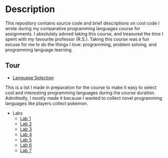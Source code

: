 # Description

This repository contains source code and brief descriptions on cool code I wrote during my comparative programming languages course for assignments. I absolutely adored taking this course, and treasured the time I spent with my favourite professor (R.S.). Taking this course was a fun excuse for me to do the things I love: programming, problem solving, and programming language learning.

## Tour

* [Language Selection](https://github.com/LordUbuntu/comparative-languages/blob/main/language_selections.md)

This is a list I made in preparation for the course to make it easy to select cool and interesting programming languages during the course duration. Admittedly, I mostly made it because I wanted to collect novel programming languages like players collect pokemon.

* Labs
  * [Lab 1](https://github.com/LordUbuntu/comparative-languages/tree/main/Lab%201)
  * [Lab 2](https://github.com/LordUbuntu/comparative-languages/tree/main/Lab%202)
  * [Lab 3](https://github.com/LordUbuntu/comparative-languages/tree/main/Lab%203)
  * [Lab 4](https://github.com/LordUbuntu/comparative-languages/tree/main/Lab%204)
  * [Lab 5](https://github.com/LordUbuntu/comparative-languages/tree/main/Lab%205)
  * [Lab 6](https://github.com/LordUbuntu/comparative-languages/tree/main/Lab%206)
  * [Lab 7](https://github.com/LordUbuntu/comparative-languages/tree/main/Lab%207)

